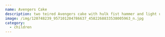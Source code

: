 ```yaml
---
name: Avengers Cake
description: two teired Avengers cake with hulk fist hammer and light up iron man hand
image: /img/120748239_957101204786637_4582268833538005963_n.jpg
category:
  - children
---
```

